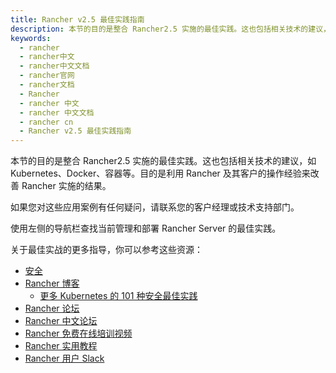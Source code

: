 ```yaml
---
title: Rancher v2.5 最佳实践指南
description: 本节的目的是整合 Rancher2.5 实施的最佳实践。这也包括相关技术的建议，如 Kubernetes、Docker、容器等。目的是利用 Rancher 及其客户的操作经验来改善 Rancher 实施的结果。
keywords:
  - rancher
  - rancher中文
  - rancher中文文档
  - rancher官网
  - rancher文档
  - Rancher
  - rancher 中文
  - rancher 中文文档
  - rancher cn
  - Rancher v2.5 最佳实践指南
---
```


本节的目的是整合 Rancher2.5 实施的最佳实践。这也包括相关技术的建议，如 Kubernetes、Docker、容器等。目的是利用 Rancher 及其客户的操作经验来改善 Rancher 实施的结果。

如果您对这些应用案例有任何疑问，请联系您的客户经理或技术支持部门。

使用左侧的导航栏查找当前管理和部署 Rancher Server 的最佳实践。

关于最佳实战的更多指导，你可以参考这些资源：

- [安全](/docs/rancher2.5/security/_index)
- [Rancher 博客](https://rancher.com/blog/)
  - [更多 Kubernetes 的 101 种安全最佳实践](https://rancher.com/blog/2019/2019-01-17-101-more-kubernetes-security-best-practices/)
- [Rancher 论坛](https://forums.rancher.com/)
- [Rancher 中文论坛](https://forums.rancher.cn/)
- [Rancher 免费在线培训视频](https://space.bilibili.com/430496045)
- [Rancher 实用教程](https://mp.weixin.qq.com/mp/homepage?__biz=MzIyMTUwMDMyOQ==&hid=3&sn=2698abdc0a64455c730a1dfecdba3f76&scene=18)
- [Rancher 用户 Slack](https://slack.rancher.io/)
